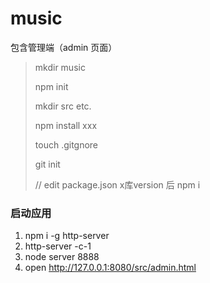 # music
包含管理端（admin 页面）
>
>mkdir music
>
>npm init
>
>mkdir src etc.
>
>npm install xxx
>
>touch .gitgnore
>
>git init 
>
>//  edit package.json  x库version 后 npm i 
### 启动应用
1. npm i -g http-server
2. http-server -c-1
3. node server 8888
4. open http://127.0.0.1:8080/src/admin.html
